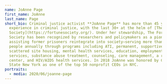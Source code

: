 ```yaml
---
name: JoAnne Page
first_name: JoAnne
last_name: Page
short_bio: Criminal justice activist **JoAnne Page** has more than 45 years’
  experience in criminal justice, with the last 30+ at the helm of [The Fortune
  Society](https://fortunesociety.org/). Under her stewardship, The Fortune
  Society has been recognized by researchers and policymakers as a pioneer in
  assisting former prisoners reintegrate into society—serving more than 8,000
  people annually through programs including ATI, permanent, supportive and
  scattered site housing, mental health services, education, employment
  services, substance abuse treatment, counseling, care management, a recovery
  center, and HIV/AIDS health services. In 2018 JoAnne was honored by City &
  State New York as one of the top 50 nonprofit CEOs in NYC.
portraits:
  - media: 2020/06/joanne-page
---
```

